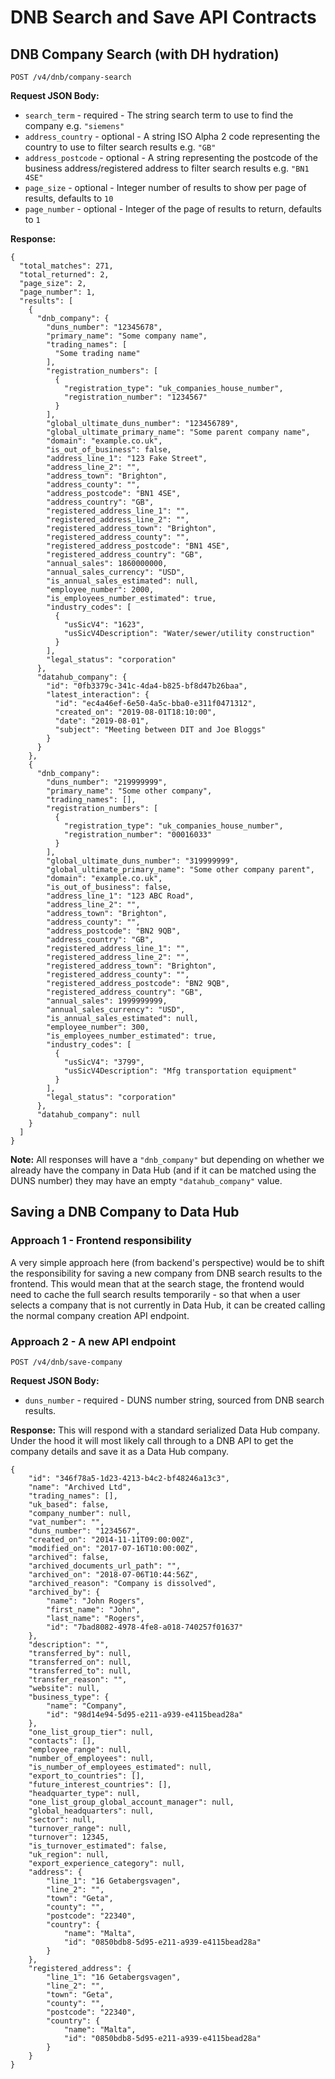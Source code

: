 # DNB Search and Save API Contracts

## DNB Company Search (with DH hydration)

`POST /v4/dnb/company-search`

**Request JSON Body:**
- `search_term` - required - The string search term to use to find the company e.g. `"siemens"`
- `address_country` - optional - A string ISO Alpha 2 code representing the country to use to filter search results e.g. `"GB"`
- `address_postcode` - optional - A string representing the postcode of the business address/registered address to filter search results e.g. `"BN1 4SE"`
- `page_size` - optional - Integer number of results to show per page of results, defaults to `10`
- `page_number` - optional - Integer of the page of results to return, defaults to `1`

**Response:**

```
{
  "total_matches": 271,
  "total_returned": 2,
  "page_size": 2,
  "page_number": 1,
  "results": [
    {
      "dnb_company": {
        "duns_number": "12345678",
        "primary_name": "Some company name",
        "trading_names": [
          "Some trading name"
        ],
        "registration_numbers": [
          {
            "registration_type": "uk_companies_house_number",
            "registration_number": "1234567"
          }
        ],
        "global_ultimate_duns_number": "123456789",
        "global_ultimate_primary_name": "Some parent company name",
        "domain": "example.co.uk",
        "is_out_of_business": false,
        "address_line_1": "123 Fake Street",
        "address_line_2": "",
        "address_town": "Brighton",
        "address_county": "",
        "address_postcode": "BN1 4SE",
        "address_country": "GB",
        "registered_address_line_1": "",
        "registered_address_line_2": "",
        "registered_address_town": "Brighton",
        "registered_address_county": "",
        "registered_address_postcode": "BN1 4SE",
        "registered_address_country": "GB",
        "annual_sales": 1860000000,
        "annual_sales_currency": "USD",
        "is_annual_sales_estimated": null,
        "employee_number": 2000,
        "is_employees_number_estimated": true,
        "industry_codes": [
          {
            "usSicV4": "1623",
            "usSicV4Description": "Water/sewer/utility construction"
          }
        ],
        "legal_status": "corporation"
      },
      "datahub_company": {
        "id": "0fb3379c-341c-4da4-b825-bf8d47b26baa",
        "latest_interaction": {
          "id": "ec4a46ef-6e50-4a5c-bba0-e311f0471312",
          "created_on": "2019-08-01T18:10:00",
          "date": "2019-08-01",
          "subject": "Meeting between DIT and Joe Bloggs"
        }
      }
    },
    {
      "dnb_company":
        "duns_number": "219999999",
        "primary_name": "Some other company",
        "trading_names": [],
        "registration_numbers": [
          {
            "registration_type": "uk_companies_house_number",
            "registration_number": "00016033"
          }
        ],
        "global_ultimate_duns_number": "319999999",
        "global_ultimate_primary_name": "Some other company parent",
        "domain": "example.co.uk",
        "is_out_of_business": false,
        "address_line_1": "123 ABC Road",
        "address_line_2": "",
        "address_town": "Brighton",
        "address_county": "",
        "address_postcode": "BN2 9QB",
        "address_country": "GB",
        "registered_address_line_1": "",
        "registered_address_line_2": "",
        "registered_address_town": "Brighton",
        "registered_address_county": "",
        "registered_address_postcode": "BN2 9QB",
        "registered_address_country": "GB",
        "annual_sales": 1999999999,
        "annual_sales_currency": "USD",
        "is_annual_sales_estimated": null,
        "employee_number": 300,
        "is_employees_number_estimated": true,
        "industry_codes": [
          {
            "usSicV4": "3799",
            "usSicV4Description": "Mfg transportation equipment"
          }
        ],
        "legal_status": "corporation"
      },
      "datahub_company": null
    }
  ]
}
```

**Note:** All responses will have a `"dnb_company"` but depending on whether we
already have the company in Data Hub (and if it can be matched using the DUNS 
number) they may have an empty `"datahub_company"` value.

## Saving a DNB Company to Data Hub

### Approach 1 - Frontend responsibility

A very simple approach here (from backend's perspective) would be to shift the 
responsibility for saving a new company from DNB search results to the frontend.
This would mean that at the search stage, the frontend would need to cache the 
full search results temporarily - so that when a user selects a company that is 
not currently in Data Hub, it can be created calling the normal company creation 
API endpoint.

### Approach 2 - A new API endpoint

`POST /v4/dnb/save-company`

**Request JSON Body:**

- `duns_number` - required - DUNS number string, sourced from DNB search results.
 
**Response:**
This will respond with a standard serialized Data Hub company.  Under the hood 
it will most likely call through to a DNB API to get the company details and 
save it as a Data Hub company.

```
{
    "id": "346f78a5-1d23-4213-b4c2-bf48246a13c3",
    "name": "Archived Ltd",
    "trading_names": [],
    "uk_based": false,
    "company_number": null,
    "vat_number": "",
    "duns_number": "1234567",
    "created_on": "2014-11-11T09:00:00Z",
    "modified_on": "2017-07-16T10:00:00Z",
    "archived": false,
    "archived_documents_url_path": "",
    "archived_on": "2018-07-06T10:44:56Z",
    "archived_reason": "Company is dissolved",
    "archived_by": {
        "name": "John Rogers",
        "first_name": "John",
        "last_name": "Rogers",
        "id": "7bad8082-4978-4fe8-a018-740257f01637"
    },
    "description": "",
    "transferred_by": null,
    "transferred_on": null,
    "transferred_to": null,
    "transfer_reason": "",
    "website": null,
    "business_type": {
        "name": "Company",
        "id": "98d14e94-5d95-e211-a939-e4115bead28a"
    },
    "one_list_group_tier": null,
    "contacts": [],
    "employee_range": null,
    "number_of_employees": null,
    "is_number_of_employees_estimated": null,
    "export_to_countries": [],
    "future_interest_countries": [],
    "headquarter_type": null,
    "one_list_group_global_account_manager": null,
    "global_headquarters": null,
    "sector": null,
    "turnover_range": null,
    "turnover": 12345,
    "is_turnover_estimated": false,
    "uk_region": null,
    "export_experience_category": null,
    "address": {
        "line_1": "16 Getabergsvagen",
        "line_2": "",
        "town": "Geta",
        "county": "",
        "postcode": "22340",
        "country": {
            "name": "Malta",
            "id": "0850bdb8-5d95-e211-a939-e4115bead28a"
        }
    },
    "registered_address": {
        "line_1": "16 Getabergsvagen",
        "line_2": "",
        "town": "Geta",
        "county": "",
        "postcode": "22340",
        "country": {
            "name": "Malta",
            "id": "0850bdb8-5d95-e211-a939-e4115bead28a"
        }
    }
}

```
